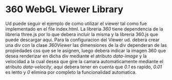 # 360 WebGL Viewer Library
Ud puede seguir el ejemplo de como utilizar el viewer tal como fue implementado en el file index.html.
La libreria *360* tiene dependencia de la libreria three.js por lo que debera incluir la misma y la libreria 360.js que puede descargar aqui.
Para la configuracion del Viewer ud. debera crear una div con la clase *360Viewer* las dimensiones de la div dependeran de las propiedades css que se le asignen, luego debera indicar la imagen 360 que desea renderizar en dicha div mediante el atributo *data-image* y la velocidad a la cual desea que gire la camara automaticamente mediante el atributo *data-velocity*, aqui debera tener en cuenta que *0.1* es rapido, *0.01* es lento y *0* elimina por completo la funcionalidad automatica. 
